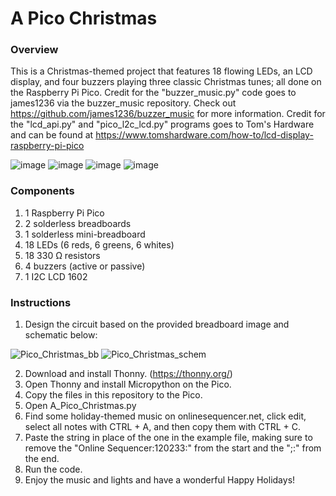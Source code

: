 # A Pico Christmas

### Overview
This is a Christmas-themed project that features 18 flowing LEDs, an LCD display, and four buzzers playing three classic Christmas tunes; all done on the Raspberry Pi Pico. Credit for the "buzzer_music.py" code goes to james1236 via the buzzer_music repository. Check out https://github.com/james1236/buzzer_music for more information. Credit for the "lcd_api.py" and "pico_l2c_lcd.py" programs goes to Tom's Hardware and can be found at https://www.tomshardware.com/how-to/lcd-display-raspberry-pi-pico

![image](https://user-images.githubusercontent.com/89809703/209413903-968cd877-4560-4870-a375-1aa92cc34f86.png)
![image](https://user-images.githubusercontent.com/89809703/209414402-0d728c62-0915-44a4-bc5c-1fe5ad4bf061.png)
![image](https://user-images.githubusercontent.com/89809703/209414418-aa10bc0b-70f5-4a07-8d53-8c71f70d9a9f.png)
![image](https://user-images.githubusercontent.com/89809703/209414422-368a7cb7-755f-426c-bcbe-ec50498e0af1.png)

### Components
1) 1 Raspberry Pi Pico
2) 2 solderless breadboards
3) 1 solderless mini-breadboard
4) 18 LEDs (6 reds, 6 greens, 6 whites)
5) 18 330 Ω resistors
6) 4 buzzers (active or passive)
7) 1 I2C LCD 1602

### Instructions
1) Design the circuit based on the provided breadboard image and schematic below:
  
![Pico_Christmas_bb](https://user-images.githubusercontent.com/89809703/209020714-17f6809c-ee7f-41de-b96a-2075a4b1517e.jpg)
![Pico_Christmas_schem](https://user-images.githubusercontent.com/89809703/209020722-16d19be7-c813-4b76-9f71-05214e693ade.jpg)

2) Download and install Thonny. (https://thonny.org/)
3) Open Thonny and install Micropython on the Pico. 
4) Copy the files in this repository to the Pico.
5) Open A_Pico_Christmas.py
6) Find some holiday-themed music on onlinesequencer.net, click edit, select all notes with CTRL + A, and then copy them with CTRL + C.
7) Paste the string in place of the one in the example file, making sure to remove the "Online Sequencer:120233:" from the start and the ";:" from the end.
8) Run the code.
9) Enjoy the music and lights and have a wonderful Happy Holidays! 
